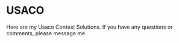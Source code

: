 # USACO
Here are my Usaco Contest Solutions. If you have any questions or comments, please message me.
